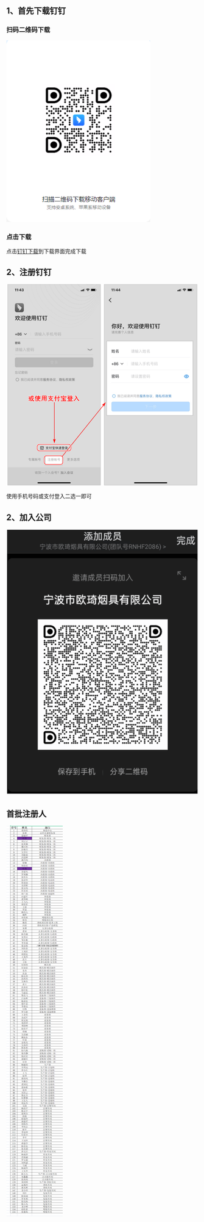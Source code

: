 ## 1、首先下载钉钉

### 扫码二维码下载

![钉钉二维码](./imgs/钉钉二维码.png)

### 点击下载

点击[钉钉下载](https://page.dingtalk.com/wow/z/dingtalk/simple/ddhomedownload#/)到下载界面完成下载



## 2、注册钉钉

 





![钉钉注册](./imgs/钉钉注册.png)

使用手机号码或支付登入二选一即可



## 2、加入公司



![加入钉钉](./imgs/钉钉加入.png)



## 首批注册人





![钉钉用户](./imgs/钉钉用户.png)